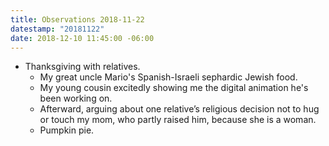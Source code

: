 ```yaml
---
title: Observations 2018-11-22
datestamp: "20181122"
date: 2018-12-10 11:45:00 -06:00
---
```


- Thanksgiving with relatives.
	- My great uncle Mario's Spanish-Israeli sephardic Jewish food.
	- My young cousin excitedly showing me the digital animation he's been working on.
	- Afterward, arguing about one relative’s religious decision not to hug or touch my mom, who partly raised him, because she is a woman.
	- Pumpkin pie.
